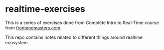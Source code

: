 # realtime-exercises

This is a series of exercises done from Complete Intro to Real-Time course 
from [frontendmasters.com](frontendmasters.com).

This repo contains notes related to different things around realtime ecosystem.
